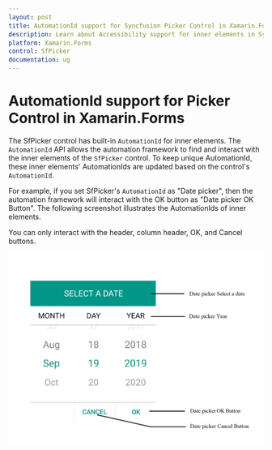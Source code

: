 ```yaml
---
layout: post
title: AutomationId support for Syncfusion Picker Control in Xamarin.Forms
description: Learn about Accessibility support for inner elements in Syncfusion Xamarin Picker (SfPicker) control and more details. 
platform: Xamarin.Forms
control: SfPicker
documentation: ug
---
```


# AutomationId support for Picker Control in Xamarin.Forms

The SfPicker control has built-in `AutomationId` for inner elements. The `AutomationId` API allows the automation framework to find and interact with the inner elements of the `SfPicker` control. To keep unique AutomationId, these inner elements' AutomationIds are updated based on the control's `AutomationId`. 

For example, if you set SfPicker's `AutomationId` as "Date picker", then the automation framework will interact with the OK button as "Date picker OK Button". The following screenshot illustrates the AutomationIds of inner elements. 

You can only interact with the header, column header, OK, and Cancel buttons.

![AutomationId Image](images/AutomationId.png)
